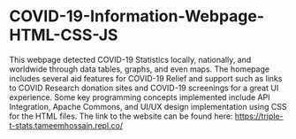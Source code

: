 # COVID-19-Information-Webpage-HTML-CSS-JS
This webpage detected COVID-19 Statistics locally, nationally, and worldwide through data tables, graphs, and even maps. The homepage includes several aid features for COVID-19 Relief and support such as links to COVID Research donation sites and COVID-19 screenings for a great UI experience. Some key programming concepts implemented include API Integration, Apache Commons,  and UI/UX design implementation using CSS for the HTML files. The link to the website can be found here: https://triple-t-stats.tameemhossain.repl.co/
